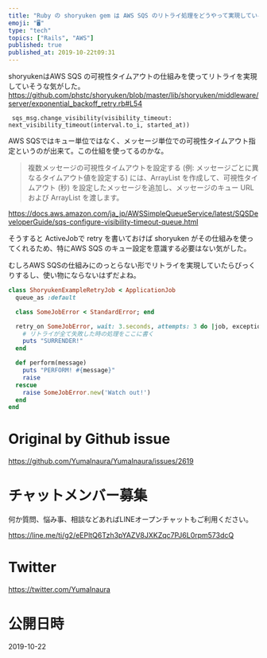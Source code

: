 ```yaml
---
title: "Ruby の shoryuken gem は AWS SQS のリトライ処理をどうやって実現しているのか？ ( Rails ActiveJo"
emoji: "🖥"
type: "tech"
topics: ["Rails", "AWS"]
published: true
published_at: 2019-10-22t09:31
---
```


shoryukenはAWS SQS の可視性タイムアウトの仕組みを使ってリトライを実現していそうな気がした。
https://github.com/phstc/shoryuken/blob/master/lib/shoryuken/middleware/server/exponential_backoff_retry.rb#L54

```
 sqs_msg.change_visibility(visibility_timeout: next_visibility_timeout(interval.to_i, started_at))
```

AWS SQSではキュー単位ではなく、メッセージ単位での可視性タイムアウト指定というのが出来て。この仕組を使ってるのかな。

>複数メッセージの可視性タイムアウトを設定する (例: メッセージごとに異なるタイムアウト値を設定する) には、ArrayList を作成して、可視性タイムアウト (秒) を設定したメッセージを追加し、メッセージのキュー URL および ArrayList を渡します。

https://docs.aws.amazon.com/ja_jp/AWSSimpleQueueService/latest/SQSDeveloperGuide/sqs-configure-visibility-timeout-queue.html

そうすると ActiveJobで retry を書いておけば shoryuken がその仕組みを使ってくれるため、特にAWS SQS のキュー設定を意識する必要はない気がした。

むしろAWS SQSの仕組みにのっとらない形でリトライを実現していたらびっくりするし、使い物にならないはずだよね。

```rb
class ShoryukenExampleRetryJob < ApplicationJob
  queue_as :default

  class SomeJobError < StandardError; end

  retry_on SomeJobError, wait: 3.seconds, attempts: 3 do |job, exception|
    # リトライが全て失敗した時の処理をここに書く
    puts "SURRENDER!"
  end

  def perform(message)
    puts "PERFORM! #{message}"
    raise
  rescue
    raise SomeJobError.new('Watch out!')
  end
end

```

# Original by Github issue

https://github.com/YumaInaura/YumaInaura/issues/2619








<!-- Update From Qiita API -->

# チャットメンバー募集


何か質問、悩み事、相談などあればLINEオープンチャットもご利用ください。

https://line.me/ti/g2/eEPltQ6Tzh3pYAZV8JXKZqc7PJ6L0rpm573dcQ





# Twitter


https://twitter.com/YumaInaura


<!-- Update From Qiita API -->



# 公開日時

2019-10-22
